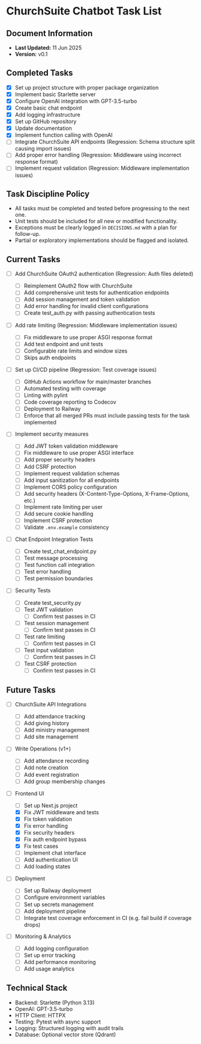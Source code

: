 # ChurchSuite Chatbot Task List

## Document Information

- **Last Updated:** 11 Jun 2025
- **Version:** v0.1

## Completed Tasks

- [x] Set up project structure with proper package organization
- [x] Implement basic Starlette server
- [x] Configure OpenAI integration with GPT-3.5-turbo
- [x] Create basic chat endpoint
- [x] Add logging infrastructure
- [x] Set up GitHub repository
- [x] Update documentation
- [x] Implement function calling with OpenAI
- [ ] Integrate ChurchSuite API endpoints (Regression: Schema structure split causing import issues)
- [ ] Add proper error handling (Regression: Middleware using incorrect response format)
- [ ] Implement request validation (Regression: Middleware implementation issues)

## Task Discipline Policy

- All tasks must be completed and tested before progressing to the next one.
- Unit tests should be included for all new or modified functionality.
- Exceptions must be clearly logged in `DECISIONS.md` with a plan for follow-up.
- Partial or exploratory implementations should be flagged and isolated.

## Current Tasks

- [ ] Add ChurchSuite OAuth2 authentication (Regression: Auth files deleted)
  - [ ] Reimplement OAuth2 flow with ChurchSuite
  - [ ] Add comprehensive unit tests for authentication endpoints
  - [ ] Add session management and token validation
  - [ ] Add error handling for invalid client configurations
  - [ ] Create test_auth.py with passing authentication tests
- [ ] Add rate limiting (Regression: Middleware implementation issues)
  - [ ] Fix middleware to use proper ASGI response format
  - [ ] Add test endpoint and unit tests
  - [ ] Configurable rate limits and window sizes
  - [ ] Skips auth endpoints
- [ ] Set up CI/CD pipeline (Regression: Test coverage issues)
  - [ ] GitHub Actions workflow for main/master branches
  - [ ] Automated testing with coverage
  - [ ] Linting with pylint
  - [ ] Code coverage reporting to Codecov
  - [ ] Deployment to Railway
  - [ ] Enforce that all merged PRs must include passing tests for the task implemented
- [ ] Implement security measures
  - [ ] Add JWT token validation middleware
  - [ ] Fix middleware to use proper ASGI interface
  - [ ] Add proper security headers
  - [ ] Add CSRF protection
  - [ ] Implement request validation schemas
  - [ ] Add input sanitization for all endpoints
  - [ ] Implement CORS policy configuration
  - [ ] Add security headers (X-Content-Type-Options, X-Frame-Options, etc.)
  - [ ] Implement rate limiting per user
  - [ ] Add secure cookie handling
  - [ ] Implement CSRF protection
  - [ ] Validate `.env.example` consistency
- [ ] Chat Endpoint Integration Tests

  - [ ] Create test_chat_endpoint.py
  - [ ] Test message processing
  - [ ] Test function call integration
  - [ ] Test error handling
  - [ ] Test permission boundaries

- [ ] Security Tests
  - [ ] Create test_security.py
  - [ ] Test JWT validation
    - [ ] Confirm test passes in CI
  - [ ] Test session management
    - [ ] Confirm test passes in CI
  - [ ] Test rate limiting
    - [ ] Confirm test passes in CI
  - [ ] Test input validation
    - [ ] Confirm test passes in CI
  - [ ] Test CSRF protection
    - [ ] Confirm test passes in CI

## Future Tasks

- [ ] ChurchSuite API Integrations

  - [ ] Add attendance tracking
  - [ ] Add giving history
  - [ ] Add ministry management
  - [ ] Add site management

- [ ] Write Operations (v1+)

  - [ ] Add attendance recording
  - [ ] Add note creation
  - [ ] Add event registration
  - [ ] Add group membership changes

- [ ] Frontend UI

  - [ ] Set up Next.js project
  - [x] Fix JWT middleware and tests
  - [x] Fix token validation
  - [x] Fix error handling
  - [x] Fix security headers
  - [x] Fix auth endpoint bypass
  - [x] Fix test cases
  - [ ] Implement chat interface
  - [ ] Add authentication UI
  - [ ] Add loading states

- [ ] Deployment

  - [ ] Set up Railway deployment
  - [ ] Configure environment variables
  - [ ] Set up secrets management
  - [ ] Add deployment pipeline
  - [ ] Integrate test coverage enforcement in CI (e.g. fail build if coverage drops)

- [ ] Monitoring & Analytics
  - [ ] Add logging configuration
  - [ ] Set up error tracking
  - [ ] Add performance monitoring
  - [ ] Add usage analytics

## Technical Stack

- Backend: Starlette (Python 3.13)
- OpenAI: GPT-3.5-turbo
- HTTP Client: HTTPX
- Testing: Pytest with async support
- Logging: Structured logging with audit trails
- Database: Optional vector store (Qdrant)
